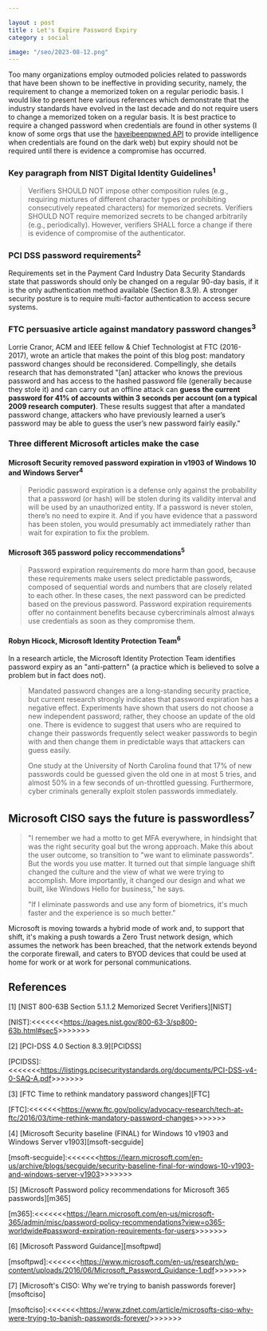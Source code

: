 ```yaml
---

layout : post
title : Let's Expire Password Expiry
category : social

image: "/seo/2023-08-12.png"
---
```


Too many organizations employ outmoded policies related to passwords that have been shown to be ineffective in providing security, namely, the requirement to change a memorized token on a regular periodic basis. I would like to present here various references which demonstrate that the industry standards have evolved in the last decade and do not require users to change a memorized token on a regular basis. It is best practice to require a changed password when credentials are found in other systems (I know of some orgs that use the [haveibeenpwned API](https://haveibeenpwned.com/API/v3) to provide intelligence when credentials are found on the dark web) but expiry should not be required until there is evidence a compromise has occurred.

### Key paragraph from NIST Digital Identity Guidelines<sup>1</sup>

> Verifiers SHOULD NOT impose other composition rules (e.g., requiring mixtures of different character types or prohibiting consecutively repeated characters) for memorized secrets. Verifiers SHOULD NOT require memorized secrets to be changed arbitrarily (e.g., periodically). However, verifiers SHALL force a change if there is evidence of compromise of the authenticator.

### PCI DSS password requirements<sup>2</sup>

Requirements set in the Payment Card Industry Data Security Standards state that passwords should only be changed on a regular 90-day basis, if it is the only authentication method available (Section 8.3.9). A stronger security posture is to require multi-factor authentication to access secure systems.

### FTC persuasive article against mandatory password changes<sup>3</sup>

Lorrie Cranor, ACM and IEEE fellow & Chief Technologist at FTC (2016-2017), wrote an article that makes the point of this blog post: mandatory password changes should be reconsidered. Compellingly, she details research that has demonstrated "[an] attacker who knows the previous password and has access to the hashed password file (generally because they stole it) and can carry out an offline attack can **guess the current password for 41% of accounts within 3 seconds per account (on a typical 2009 research computer)**. These results suggest that after a mandated password change, attackers who have previously learned a user’s password may be able to guess the user’s new password fairly easily."

### Three different Microsoft articles make the case

#### Microsoft Security removed password expiration in v1903 of Windows 10 and Windows Server<sup>4</sup>

> Periodic password expiration is a defense only against the probability that a password (or hash) will be stolen during its validity interval and will be used by an unauthorized entity. If a password is never stolen, there’s no need to expire it. And if you have evidence that a password has been stolen, you would presumably act immediately rather than wait for expiration to fix the problem.

#### Microsoft 365 password policy reccommendations<sup>5</sup>

> Password expiration requirements do more harm than good, because these requirements make users select predictable passwords, composed of sequential words and numbers that are closely related to each other. In these cases, the next password can be predicted based on the previous password. Password expiration requirements offer no containment benefits because cybercriminals almost always use credentials as soon as they compromise them.

#### Robyn Hicock, Microsoft Identity Protection Team<sup>6</sup>

In a research article, the Microsoft Identity Protection Team identifies password expiry as an "anti-pattern" (a practice which is believed to solve a problem but in fact does not).

> Mandated password changes are a long-standing security practice, but current research strongly indicates that password expiration has a negative effect. Experiments have shown that users do not choose a new independent password; rather, they choose an update of the old one. There is evidence to suggest that users who are required to change their passwords frequently select weaker passwords to begin with and then change them in predictable ways that attackers can guess easily.
>
> One study at the University of North Carolina found that 17% of new passwords could be guessed given the old one in at most 5 tries, and almost 50% in a few seconds of un-throttled guessing. Furthermore, cyber criminals generally exploit stolen passwords immediately.

## Microsoft CISO says the future is passwordless<sup>7</sup>

> "I remember we had a motto to get MFA everywhere, in hindsight that was the right security goal but the wrong approach. Make this about the user outcome, so transition to "we want to eliminate passwords". But the words you use matter. It turned out that simple language shift changed the culture and the view of what we were trying to accomplish. More importantly, it changed our design and what we built, like Windows Hello for business," he says.
>
> "If I eliminate passwords and use any form of biometrics, it's much faster and the experience is so much better."

Microsoft is moving towards a hybrid mode of work and, to support that shift, it's making a push towards a Zero Trust network design, which assumes the network has been breached, that the network extends beyond the corporate firewall, and caters to BYOD devices that could be used at home for work or at work for personal communications.

## References

[1] [NIST 800-63B Section 5.1.1.2 Memorized Secret Verifiers][NIST]

[NIST]:<<<<<<<<https://pages.nist.gov/800-63-3/sp800-63b.html#sec5>>>>>>>>

[2] [PCI-DSS 4.0 Section 8.3.9][PCIDSS]

[PCIDSS]:<<<<<<<<https://listings.pcisecuritystandards.org/documents/PCI-DSS-v4-0-SAQ-A.pdf>>>>>>>>

[3] [FTC Time to rethink mandatory password changes][FTC]

[FTC]:<<<<<<<<https://www.ftc.gov/policy/advocacy-research/tech-at-ftc/2016/03/time-rethink-mandatory-password-changes>>>>>>>>

[4] [Microsoft Security baseline (FINAL) for Windows 10 v1903 and Windows Server v1903][msoft-secguide]

[msoft-secguide]:<<<<<<<<https://learn.microsoft.com/en-us/archive/blogs/secguide/security-baseline-final-for-windows-10-v1903-and-windows-server-v1903>>>>>>>>

[5] [Microsoft Password policy recommendations for Microsoft 365 passwords][m365]

[m365]:<<<<<<<<https://learn.microsoft.com/en-us/microsoft-365/admin/misc/password-policy-recommendations?view=o365-worldwide#password-expiration-requirements-for-users>>>>>>>>

[6] [Microsoft Password Guidance][msoftpwd]

[msoftpwd]:<<<<<<<<https://www.microsoft.com/en-us/research/wp-content/uploads/2016/06/Microsoft_Password_Guidance-1.pdf>>>>>>>>

[7] [Microsoft's CISO: Why we're trying to banish passwords forever][msoftciso]

[msoftciso]:<<<<<<<<https://www.zdnet.com/article/microsofts-ciso-why-were-trying-to-banish-passwords-forever/>>>>>>>>
